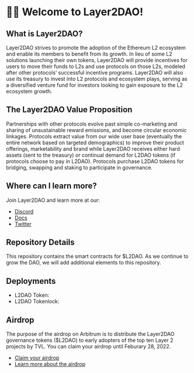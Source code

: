 # 👋🏽 Welcome to Layer2DAO!

## What is Layer2DAO?

Layer2DAO strives to promote the adoption of the Ethereum L2 ecosystem and enable its members to benefit from its growth. In lieu of some L2 solutions launching their own tokens, Layer2DAO will provide incentives for users to move their funds to L2s and use protocols on those L2s, modeled after other protocols’ successful incentive programs. Layer2DAO will also use its treasury to invest into L2 protocols and ecosystem plays, serving as a diversified venture fund for investors looking to gain exposure to the L2 ecosystem growth.

## The Layer2DAO Value Proposition
Partnerships with other protocols evolve past simple co-marketing and sharing of unsustainable reward emissions, and become circular economic linkages. Protocols extract value from our wide user base (eventually the entire network based on targeted demographics) to improve their product offerings, marketability and brand while Layer2DAO receives either hard assets (sent to the treasury) or continual demand for L2DAO tokens (if protocols choose to pay in L2DAO). Protocols purchase L2DAO tokens for bridging, swapping and staking to participate in governance.

## Where can I learn more?
Join Layer2DAO and learn more at our:
* [Discord](https://discord.gg/PTKzgswQRX)
* [Docs](https://docs.layer2dao.org/)
* [Twitter](https://twitter.com/TheLayer2DAO)

## Repository Details
This repository contains the smart contracts for $L2DAO. As we continue to grow the DAO, we will add additional elements to this repository.

## Deployments
* L2DAO Token:
* L2DAO Tokenlock:

## Airdrop
The purpose of the airdrop on Arbitrum is to distribute the Layer2DAO governance tokens ($L2DAO) to early adopters of the top ten Layer 2 projects by TVL. You can claim your airdrop until Feburary 28, 2022.
* [Claim your airdrop](http://www.layer2dao.org/)
* [Learn more about the airdrop](https://docs.layer2dao.org/airdrop)